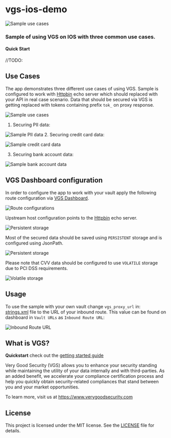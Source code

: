 # vgs-ios-demo    
![Sample use cases](https://avatars0.githubusercontent.com/u/17788525)

### Sample of using VGS on IOS with three common use cases.</i></p>

#### Quick Start
//TODO: 

## Use Cases

The app demonstrates three different use cases of using VGS. Sample is configured to work with [Httpbin](https://httpbin.verygoodsecurity.io/) echo server which should replaced with your API in real case scenario.
Data that should be secured via VGS is getting replaced with tokens containing prefix `tok_` on proxy response.

![Sample use cases](./docs/sample-use-cases.png)
1. Securing PII data:

![Sample PII data](./docs/sample-pii-data.png)
2. Securing credit card data:

![Sample credit card data](./docs/sample-card-data.png)

3. Securing bank account data:

![Sample bank account data](./docs/sample-bank-data.png)

## VGS Dashboard configuration

In order to configure the app to work with your vault apply the following route configuration via [VGS Dashboard](https://dashboard.verygoodsecurity.com/).

![Route configurations](./docs/vgs-dashboard-routes.png)

Upstream host configuration points to the [Httpbin](https://httpbin.verygoodsecurity.io/) echo server.

![Persistent storage](./docs/vgs-dashboard-upstream.png)

Most of the secured data should be saved using `PERSISTENT` storage and is configured using JsonPath.

![Persistent storage](./docs/vgs-dashboard-route-persistent.png)

Please note that CVV data should be configured to use `VOLATILE` storage due to PCI DSS requirements.

![Volatile storage](./docs/vgs-dashboard-route-volatile.png)

## Usage

To use the sample with your own vault change `vgs_proxy_url` in:    
[strings.xml](https://github.com/verygoodsecurity/vgs-android-sample/blob/master/app/src/main/res/values/strings.xml#L7) file to the URL of your inbound route.
This value can be found on dashboard in `Vault URLs` as `Inbound Route URL`:

![Inbound Route URL](./docs/vgs-inbound-url.png)

## What is VGS?

**Quickstart** check out the [getting started guide](https://www.verygoodsecurity.com/docs/getting-started)    

Very Good Security (VGS) allows you to enhance your security standing while
maintaining the utility of your data internally and with third-parties. As an
added benefit, we accelerate your compliance certification process and help you
quickly obtain security-related compliances that stand between you and your
market opportunities.

To learn more, visit us at https://www.verygoodsecurity.com

## License

This project is licensed under the MIT license. See the [LICENSE](LICENSE) file
for details.
